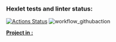 ### Hexlet tests and linter status:
[![Actions Status](https://github.com/EugeneAnisimov97/python-project-83/actions/workflows/hexlet-check.yml/badge.svg)](https://github.com/EugeneAnisimov97/python-project-83/actions)
![workflow_githubaction](https://github.com/EugeneAnisimov97/python-project-83/actions/workflows/pyci.yml/badge.svg)

[**Project in :**](https://python-project-83-5noi.onrender.com)